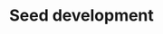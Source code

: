 ---
annotations:
- id: CL:0000610
  type: Cell Type Ontology
  value: obsolete plant cell
- id: PW:0000003
  parent: signaling pathway
  type: Pathway Ontology
  value: signaling pathway
authors:
- Mamatha
- Pjaiswal
- MaintBot
- L Dupuis
- Eweitz
- Larsgw
citedin:
- link: PMC4883732
  title: 'WikiPathways for plants: a community pathway curation portal and a case
    study in rice and arabidopsis seed development networks (2013)'
description: The network features protein-protein interactions related to seed development
  in rice. Co-expression information for some genes known to be important for seed
  development is also shown.  The Gene Basket contains a few genes/proteins that are
  known to be important for the process but for which interactions were unknown or
  intentionally left out when the network was created. Please go ahead and move them
  into the network if you find the correct interacting partner(s).
last-edited: 2023-02-01
organisms:
- Oryza sativa
redirect_from:
- /index.php/Pathway:WP2199
- /instance/WP2199
- /instance/WP2199_rr125282
revision: r125282
schema-jsonld:
- '@context': https://schema.org/
  '@id': https://wikipathways.github.io/pathways/WP2199.html
  '@type': Dataset
  creator:
    '@type': Organization
    name: WikiPathways
  description: The network features protein-protein interactions related to seed development
    in rice. Co-expression information for some genes known to be important for seed
    development is also shown.  The Gene Basket contains a few genes/proteins that
    are known to be important for the process but for which interactions were unknown
    or intentionally left out when the network was created. Please go ahead and move
    them into the network if you find the correct interacting partner(s).
  keywords:
  - ' EF-1-d2'
  - ' EPSPS1'
  - ' LOC_Os03g43910'
  - 2-d-3-D phosphooctonate aldolase
  - ABI5
  - ACO1
  - ADP ribosylation GTPase
  - AHOX
  - ALDH7
  - ALDP
  - AOPBP-L
  - AOXDH
  - AP-1gamma-1
  - 'AP2 domain '
  - AP37
  - APL1
  - APL2
  - APL3
  - APL4/ AGPL4
  - APRL3
  - APS1
  - APS2a
  - APT1
  - ARD2
  - AREB
  - ARF1
  - ATP synthase
  - ATP synthetase a
  - Acyl carrier
  - Amy1A
  - Amy2A
  - Amy3A
  - Amy3B/Amy3C
  - Amy3D
  - Amy3E
  - Amy4A
  - Ankyrin-like protein
  - Anthranilate Phosphoribosyltransferase
  - BADH2
  - BBTI4
  - BEI
  - BEIII
  - BT1-1
  - BT1-2
  - BTB-TAZ
  - 'BTB/POZ '
  - Bam 1
  - Bam 10
  - Bam 2
  - Bam 3
  - Bam 4
  - Bam 5
  - Bam 6
  - Bam 7
  - Bam 8
  - Bam 9
  - C3H1
  - 'CACTA, En/Spm '
  - 'CCT/B-box zinc finger '
  - CDKA-1
  - CDKA-2
  - CIN1
  - CIN2
  - CIN3
  - CIN4
  - CIN5
  - CIN7
  - CKX2/ Gn1a
  - CML18
  - CPL1
  - CR4
  - CRINKLY4
  - CRL1
  - CSN5
  - CTR1-like
  - CYP450
  - 'CYP450 '
  - Centromere protein
  - Complex 1L
  - CycA1-1
  - CycB1;1
  - CycD2-2
  - Cyp2
  - DAD1
  - DAHPS1
  - DEK1
  - DEP
  - DIP1
  - DMAS1
  - DOF ZF
  - DPE1
  - DPE2
  - DPK4
  - DREB1B
  - DU1
  - DUF151
  - DUF584
  - DUF630
  - Delta-COP
  - Disease resistance-like
  - Dynamin
  - E3-Ubi Ligase
  - EBP89
  - EF-1-d1
  - EF-1-g
  - EF-1-g3
  - EIL1
  - ENOD93-1
  - ERG3
  - EXPB2
  - EXPB4
  - FBK21
  - FBL60
  - FBO10
  - FDH
  - FERTILLIN
  - Fibrillin
  - Flavin containing monooxygenase 3-like
  - Flavin-containing monooxygenase
  - Fructose-6-phosphate 1-phosphotransferase
  - GABA permease
  - GAMYB
  - GB2
  - GBSSII
  - GDSL-like Lipase
  - GF14-e
  - GF14A
  - GF14F
  - GF14b
  - GF14c
  - GLN1-1
  - GLUB4
  - GP-alpha-1
  - GPT-A
  - GPT1
  - GPT2-3
  - GPT2-B
  - GTP cyclohydrolase
  - GW2
  - Gal1
  - Ghd7
  - GluA-1
  - GluA-2
  - GluA-3
  - GluB-1A
  - GluC
  - GlyH
  - HAD-like
  - HDS1
  - HMG1
  - HOX 22
  - HOX6
  - HRGP
  - HSP40
  - HSP70
  - HSP90
  - 'Hydrolase '
  - IAA amidohydrolase
  - IAA1
  - IAA4
  - IAA9
  - IDEF1
  - IDEF2
  - IDI2
  - IDI4
  - IDS1/ MT4A
  - INV2
  - INV3
  - IRO2
  - IRT1
  - ISA1
  - ISA2
  - ISA3
  - Importin alpha-1a
  - Integrase
  - Isocitrate lyase
  - JA cmtr
  - Jasmonate-induced protein
  - KOB1
  - KRP3
  - Keto acyl CoA thiolase
  - Kinesin
  - LEA 14-A
  - LOC_Os01g12080
  - LOC_Os01g14110
  - LOC_Os01g62740
  - LOC_Os02g08530
  - LOC_Os02g53890
  - LOC_Os03g03860
  - LOC_Os03g07360
  - LOC_Os03g50390
  - 'LOC_Os03g55130 '
  - LOC_Os03g56940
  - LOC_Os04g41910
  - LOC_Os04g53350
  - LOC_Os04g57020
  - LOC_Os05g06330
  - LOC_Os05g50190
  - LOC_Os06g14190
  - 'LOC_Os06g39906 '
  - LOC_Os08g04580
  - LOC_Os09g38090
  - 'LOC_Os10g30450 '
  - 'LOC_Os10g40260 '
  - LOC_Os12g37570
  - LPLA
  - LTPL109
  - Lea3
  - Luc7-like 2
  - MADS 14
  - MADS 15
  - MADS 16
  - MADS 18
  - MADS 2
  - MADS 22
  - MADS 3
  - MADS 57
  - MADS 6
  - MADS 8
  - MADS-box IL
  - MADS1
  - MADS13
  - MADS17
  - MADS47
  - MADS5
  - MADS56
  - MADS7/45
  - MAPK2
  - MCM2
  - MLA10
  - MPK5
  - MT2b
  - MTN
  - Mald1-AP
  - Male sterility protein
  - Mitrochondrial carrier
  - Myosin like
  - NAAT1
  - NAC 10
  - NAC075
  - NAC2
  - NAC4
  - NAC5
  - NADPH G-3-P dh
  - NAS1
  - NAS2
  - NB-ARC domain protein
  - OSE2
  - Oligopeptide transporter 3
  - Oryzain alpha Protease
  - Oryzain gamma Protease
  - OsAK
  - OsCCP
  - OsEM
  - OsFBX237
  - OsIAA13
  - OsLKR
  - OsPRP1
  - PBZ1
  - PCNA
  - PGI-a
  - PGI-b
  - PHD Zn-finger
  - PHD zf
  - PHOH
  - PHOL
  - PHT4;3
  - PIP5K
  - PIT
  - PP2A-3
  - PP2A-B
  - PP2A1
  - PP2A2
  - PPDKA
  - PPDKB
  - PPR bZIP
  - PPROL 14 E
  - PROLM 24
  - PROLM26
  - PROLM28
  - PRP1
  - PSI-D
  - PSII-OEP33
  - PSRR-L
  - PUL
  - PUP2
  - Pectinesterase
  - Permease
  - Phosphoglucomutase
  - Phospholipase C
  - Phosphotyrosine
  - 'Photosystem I RC subunit '
  - Phragmoplast kinase
  - Plasma membrane ATPase
  - Pr1b
  - Pto kinase Interactor 1
  - 'Pumilio '
  - Pyrrolidone-Carboxylpeptidase
  - RA
  - RAC
  - RACK1A
  - RAD6
  - RAG-1
  - RALF24
  - RAR1
  - RAV1-like
  - RB
  - RBCL
  - RCAA1
  - RCD1-L
  - 'REB '
  - RIC1
  - RIR 1b
  - RISBZ1
  - RPBF
  - RPK-TMK1 precursor
  - RPS20
  - RSR1
  - RUBQ1
  - Rab21
  - 'Retrotransposon '
  - Ring Finger
  - Ring ZF
  - 'S-REP '
  - SAL1
  - SAM cmtr
  - SAP11
  - SBEIIa
  - SBEIIb
  - SCP40
  - SCR-like
  - SET domain protein
  - SGT1
  - SIP2
  - SNAC1
  - SNAC2
  - SPK
  - SPP1
  - SPP2
  - SPS-Hv
  - SPS-O spp
  - SPS-So
  - SPS-Zm
  - SSA1
  - 'SSA2 '
  - SSI
  - SSII-2
  - SSII-3
  - SSIIIa/ Flo5
  - SSIIIb
  - SSIIc
  - SSIVa
  - SSIVb
  - SUS1
  - SUS2
  - SUS3
  - SUT1
  - SUT2
  - SUT3
  - SUT4
  - SUT5
  - SWEET3a
  - Sci2
  - Sdr4
  - Ser/thr PK
  - Serine protease
  - Shaggy kinase
  - Smt1-1
  - Stress-related protein
  - SuSy4
  - SuSy5
  - SuSy6
  - Sub9
  - TAP46
  - TATC
  - THF1
  - TLR31
  - TPR-PK
  - TRAB1
  - TRNA endonuclease
  - TUBB3
  - Terpene cyclases
  - Thioredoxin-like
  - TyrK
  - U2 snRNP
  - UDP-glucosyl transferase
  - UGP
  - UGP1
  - UGP2
  - UOS1
  - USP1
  - Ubi
  - Ubiquitin proteinase
  - VDAC5
  - VIP1-like
  - VP1
  - VP2-like
  - Vin 2
  - Vin1
  - WRKY 51
  - WRKY 55
  - WRKY 71
  - Wsi18
  - Wx1
  - YSL15
  - YSL2
  - ZF-like
  - ZIP-1a
  - ZOS1-15
  - bHLH60
  - bZIP
  - beta-1,3-Glucanase
  - beta-fructofuranosidase
  - bhlh113
  - bip110
  - bip129
  - double-stranded beta-helix domain
  - eif(iso)4g
  - ferroportin1
  - flavanone 3-hydroxylase
  - grpA3
  - msrB-1
  - phosphomannomutase
  - prx61
  - 'psbC '
  - taxane 10-beta-hydroxylase
  - vATP synthase C
  license: CC0
  name: 'Seed development '
seo: CreativeWork
title: 'Seed development '
wpid: WP2199
---